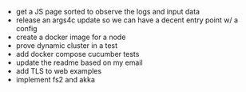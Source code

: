  - get a JS page sorted to observe the logs and input data
 - release an args4c update so we can have a decent entry point w/ a config
 - create a docker image for a node
 - prove dynamic cluster in a test
 - add docker compose cucumber tests
 - update the readme based on my email
 - add TLS to web examples
 - implement fs2 and akka